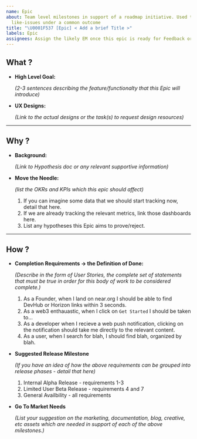 ```yaml
---
name: Epic
about: Team level milestones in support of a roadmap initiative. Used to group several
  like-issues under a common outcome
title: "\U0001F537 [Epic] < Add a brief Title >"
labels: Epic
assignees: Assign the likely EM once this epic is ready for Feedback or Ready for Development
---
```


## What ?

- **High Level Goal:**

  _(2-3 sentences describing the feature/functionalty that this Epic will introduce)_

- **UX Designs:**

  _(Link to the actual designs or the task(s) to request design resources)_

---

## Why ?

- **Background:**
 
  _(Link to Hypothesis doc or any relevant supportive information)_

- **Move the Needle:**

  _(list the OKRs and KPIs which this epic should affect)_
  1. If you can imagine some data that we should start tracking now, detail that here.
  2. If we are already tracking the relevant metrics, link those dashboards here.
  3. List any hypotheses this Epic aims to prove/reject.

---

## How ?

- **Completion Requirements -> the Definition of Done:**

  _(Describe in the form of User Stories, the complete set of statements that must be true in order for this body of work to be considered complete.)_

  1. As a Founder, when I land on near.org I should be able to find DevHub or Horizon links within 3 seconds. 
  2. As a web3 enthauastic, when I click on `Get Started` I should be taken to...
  3. As a developer when I recieve a web push notification, clicking on the notification should take me directly to the relevant content.
  4. As a user, when I search for blah, I should find blah, organized by blah. 

  </p>

- **Suggested Release Milestone**

  _(If you have an idea of how the above requirements can be grouped into release phases - detail that here)_

  1. Internal Alpha Release - requirements 1-3
  2. Limited User Beta Release - requirements 4 and 7
  3. General Availbility - all requirements

  </p>

- **Go To Market Needs**

  _(List your suggestion on the marketing, documentation, blog, creative, etc assets which are needed in support of each of the above milestones.)_
